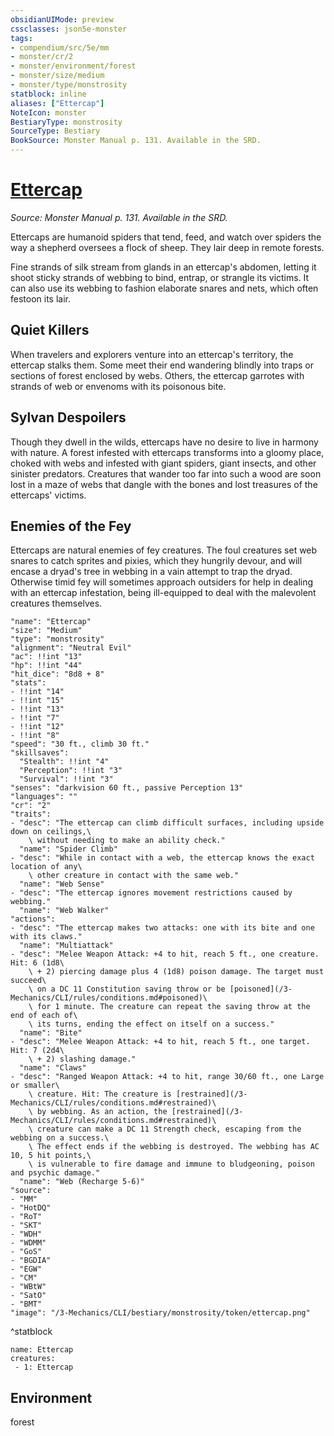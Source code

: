 ```yaml
---
obsidianUIMode: preview
cssclasses: json5e-monster
tags:
- compendium/src/5e/mm
- monster/cr/2
- monster/environment/forest
- monster/size/medium
- monster/type/monstrosity
statblock: inline
aliases: ["Ettercap"]
NoteIcon: monster
BestiaryType: monstrosity
SourceType: Bestiary
BookSource: Monster Manual p. 131. Available in the SRD.
---
```

# [Ettercap](3-Mechanics\CLI\bestiary\monstrosity/ettercap.md)
*Source: Monster Manual p. 131. Available in the SRD.*  

Ettercaps are humanoid spiders that tend, feed, and watch over spiders the way a shepherd oversees a flock of sheep. They lair deep in remote forests.

Fine strands of silk stream from glands in an ettercap's abdomen, letting it shoot sticky strands of webbing to bind, entrap, or strangle its victims. It can also use its webbing to fashion elaborate snares and nets, which often festoon its lair.

## Quiet Killers

When travelers and explorers venture into an ettercap's territory, the ettercap stalks them. Some meet their end wandering blindly into traps or sections of forest enclosed by webs. Others, the ettercap garrotes with strands of web or envenoms with its poisonous bite.

## Sylvan Despoilers

Though they dwell in the wilds, ettercaps have no desire to live in harmony with nature. A forest infested with ettercaps transforms into a gloomy place, choked with webs and infested with giant spiders, giant insects, and other sinister predators. Creatures that wander too far into such a wood are soon lost in a maze of webs that dangle with the bones and lost treasures of the ettercaps' victims.

## Enemies of the Fey

Ettercaps are natural enemies of fey creatures. The foul creatures set web snares to catch sprites and pixies, which they hungrily devour, and will encase a dryad's tree in webbing in a vain attempt to trap the dryad. Otherwise timid fey will sometimes approach outsiders for help in dealing with an ettercap infestation, being ill-equipped to deal with the malevolent creatures themselves.

```statblock
"name": "Ettercap"
"size": "Medium"
"type": "monstrosity"
"alignment": "Neutral Evil"
"ac": !!int "13"
"hp": !!int "44"
"hit_dice": "8d8 + 8"
"stats":
- !!int "14"
- !!int "15"
- !!int "13"
- !!int "7"
- !!int "12"
- !!int "8"
"speed": "30 ft., climb 30 ft."
"skillsaves":
  "Stealth": !!int "4"
  "Perception": !!int "3"
  "Survival": !!int "3"
"senses": "darkvision 60 ft., passive Perception 13"
"languages": ""
"cr": "2"
"traits":
- "desc": "The ettercap can climb difficult surfaces, including upside down on ceilings,\
    \ without needing to make an ability check."
  "name": "Spider Climb"
- "desc": "While in contact with a web, the ettercap knows the exact location of any\
    \ other creature in contact with the same web."
  "name": "Web Sense"
- "desc": "The ettercap ignores movement restrictions caused by webbing."
  "name": "Web Walker"
"actions":
- "desc": "The ettercap makes two attacks: one with its bite and one with its claws."
  "name": "Multiattack"
- "desc": "Melee Weapon Attack: +4 to hit, reach 5 ft., one creature. Hit: 6 (1d8\
    \ + 2) piercing damage plus 4 (1d8) poison damage. The target must succeed\
    \ on a DC 11 Constitution saving throw or be [poisoned](/3-Mechanics/CLI/rules/conditions.md#poisoned)\
    \ for 1 minute. The creature can repeat the saving throw at the end of each of\
    \ its turns, ending the effect on itself on a success."
  "name": "Bite"
- "desc": "Melee Weapon Attack: +4 to hit, reach 5 ft., one target. Hit: 7 (2d4\
    \ + 2) slashing damage."
  "name": "Claws"
- "desc": "Ranged Weapon Attack: +4 to hit, range 30/60 ft., one Large or smaller\
    \ creature. Hit: The creature is [restrained](/3-Mechanics/CLI/rules/conditions.md#restrained)\
    \ by webbing. As an action, the [restrained](/3-Mechanics/CLI/rules/conditions.md#restrained)\
    \ creature can make a DC 11 Strength check, escaping from the webbing on a success.\
    \ The effect ends if the webbing is destroyed. The webbing has AC 10, 5 hit points,\
    \ is vulnerable to fire damage and immune to bludgeoning, poison and psychic damage."
  "name": "Web (Recharge 5-6)"
"source":
- "MM"
- "HotDQ"
- "RoT"
- "SKT"
- "WDH"
- "WDMM"
- "GoS"
- "BGDIA"
- "EGW"
- "CM"
- "WBtW"
- "SatO"
- "BMT"
"image": "/3-Mechanics/CLI/bestiary/monstrosity/token/ettercap.png"
```
^statblock

```encounter-table
name: Ettercap
creatures:
 - 1: Ettercap
```

## Environment

forest